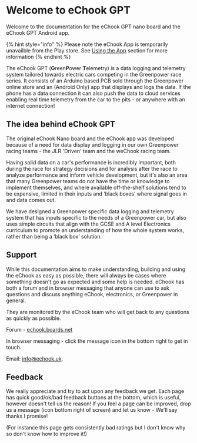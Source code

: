 # Welcome to eChook GPT

Welcome to the documentation for the eChook GPT nano board and the eChook GPT Android app.

{% hint style="info" %}
Please note the eChook App is temporarily unavailble from the Play store. See [Using the App](using-the-app/) section for more information
{% endhint %}

The eChook GPT (**G**reen**P**ower **T**elemetry) is a data logging and telemetry system tailored towards electric cars competing in the Greenpower race series. It consists of an Arduino based PCB sold through the Greenpower online store and an (Android Only) app that displays and logs the data. If the phone has a data connection it can also push the data to cloud services enabling real time telemetry from the car to the pits - or anywhere with an internet connection!

## The idea behind eChook GPT

The original eChook Nano board and the eChook app was developed because of a need for data display and logging in our own Greenpower racing teams - the JLR 'Driven' team and the weChook racing team.

Having solid data on a car's performance is incredibly important, both during the race for strategy decisions and for analysis after the race to analyze performance and inform vehicle development, but it's also an area that many Greenpower teams do not have the time or knowledge to implement themselves, and where available off-the-shelf solutions tend to be expensive, limited in their inputs and ‘black boxes’ where signal goes in and data comes out.

We have designed a Greenpower specific data logging and telemetry system that has inputs specific to the needs of a Greenpower car, but also uses simple circuits that align with the GCSE and A level Electronics curriculum to promote an understanding of how the whole system works, rather than being a ‘black box’ solution.&#x20;

## Support

While this documentation aims to make understanding, building and using the eChook as easy as possible, there will always be cases where something doesn't go as expected and some help is needed. eChook has both a forum and in browser messaging that anyone can use to ask questions and discuss anything eChook, electronics, or Greenpower in general.

They are monitored by the eChook team who will get back to any questions as quickly as possible.

Forum - [echook.boards.net](http://echook.boards.net/)

In browser messaging - click the message icon in the bottom right to get in touch.

Email: info@echook.uk.

## Feedback

We really appreciate and try to act upon any feedback we get. Each page has quick good/ok/bad feedback buttons at the bottom, which is useful, however doesn't tell us the reason! If you feel a page can be improved, drop us a message (icon bottom right of screen) and let us know - We'll say thanks I promise!

(For instance this page gets consistently bad ratings but I don't know why so don't know how to improve it!)&#x20;
